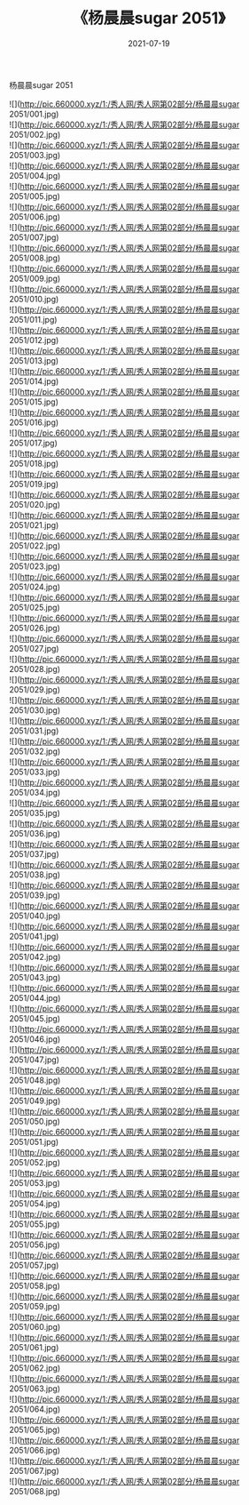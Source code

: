 ﻿---
layout: post
title:  《杨晨晨sugar 2051》
date:   2021-07-19
img: http://pic.660000.xyz/1:/秀人网/秀人网第02部分/杨晨晨sugar 2051/000.jpg
categories: [美女, 清纯, 唯美]
---

杨晨晨sugar 2051

  ![](http://pic.660000.xyz/1:/秀人网/秀人网第02部分/杨晨晨sugar 2051/001.jpg) <br> ![](http://pic.660000.xyz/1:/秀人网/秀人网第02部分/杨晨晨sugar 2051/002.jpg) <br> ![](http://pic.660000.xyz/1:/秀人网/秀人网第02部分/杨晨晨sugar 2051/003.jpg) <br> ![](http://pic.660000.xyz/1:/秀人网/秀人网第02部分/杨晨晨sugar 2051/004.jpg) <br> ![](http://pic.660000.xyz/1:/秀人网/秀人网第02部分/杨晨晨sugar 2051/005.jpg) <br> ![](http://pic.660000.xyz/1:/秀人网/秀人网第02部分/杨晨晨sugar 2051/006.jpg) <br> ![](http://pic.660000.xyz/1:/秀人网/秀人网第02部分/杨晨晨sugar 2051/007.jpg) <br> ![](http://pic.660000.xyz/1:/秀人网/秀人网第02部分/杨晨晨sugar 2051/008.jpg) <br> ![](http://pic.660000.xyz/1:/秀人网/秀人网第02部分/杨晨晨sugar 2051/009.jpg) <br> ![](http://pic.660000.xyz/1:/秀人网/秀人网第02部分/杨晨晨sugar 2051/010.jpg) <br> ![](http://pic.660000.xyz/1:/秀人网/秀人网第02部分/杨晨晨sugar 2051/011.jpg) <br> ![](http://pic.660000.xyz/1:/秀人网/秀人网第02部分/杨晨晨sugar 2051/012.jpg) <br> ![](http://pic.660000.xyz/1:/秀人网/秀人网第02部分/杨晨晨sugar 2051/013.jpg) <br> ![](http://pic.660000.xyz/1:/秀人网/秀人网第02部分/杨晨晨sugar 2051/014.jpg) <br> ![](http://pic.660000.xyz/1:/秀人网/秀人网第02部分/杨晨晨sugar 2051/015.jpg) <br> ![](http://pic.660000.xyz/1:/秀人网/秀人网第02部分/杨晨晨sugar 2051/016.jpg) <br> ![](http://pic.660000.xyz/1:/秀人网/秀人网第02部分/杨晨晨sugar 2051/017.jpg) <br> ![](http://pic.660000.xyz/1:/秀人网/秀人网第02部分/杨晨晨sugar 2051/018.jpg) <br> ![](http://pic.660000.xyz/1:/秀人网/秀人网第02部分/杨晨晨sugar 2051/019.jpg) <br> ![](http://pic.660000.xyz/1:/秀人网/秀人网第02部分/杨晨晨sugar 2051/020.jpg) <br> ![](http://pic.660000.xyz/1:/秀人网/秀人网第02部分/杨晨晨sugar 2051/021.jpg) <br> ![](http://pic.660000.xyz/1:/秀人网/秀人网第02部分/杨晨晨sugar 2051/022.jpg) <br> ![](http://pic.660000.xyz/1:/秀人网/秀人网第02部分/杨晨晨sugar 2051/023.jpg) <br> ![](http://pic.660000.xyz/1:/秀人网/秀人网第02部分/杨晨晨sugar 2051/024.jpg) <br> ![](http://pic.660000.xyz/1:/秀人网/秀人网第02部分/杨晨晨sugar 2051/025.jpg) <br> ![](http://pic.660000.xyz/1:/秀人网/秀人网第02部分/杨晨晨sugar 2051/026.jpg) <br> ![](http://pic.660000.xyz/1:/秀人网/秀人网第02部分/杨晨晨sugar 2051/027.jpg) <br> ![](http://pic.660000.xyz/1:/秀人网/秀人网第02部分/杨晨晨sugar 2051/028.jpg) <br> ![](http://pic.660000.xyz/1:/秀人网/秀人网第02部分/杨晨晨sugar 2051/029.jpg) <br> ![](http://pic.660000.xyz/1:/秀人网/秀人网第02部分/杨晨晨sugar 2051/030.jpg) <br> ![](http://pic.660000.xyz/1:/秀人网/秀人网第02部分/杨晨晨sugar 2051/031.jpg) <br> ![](http://pic.660000.xyz/1:/秀人网/秀人网第02部分/杨晨晨sugar 2051/032.jpg) <br> ![](http://pic.660000.xyz/1:/秀人网/秀人网第02部分/杨晨晨sugar 2051/033.jpg) <br> ![](http://pic.660000.xyz/1:/秀人网/秀人网第02部分/杨晨晨sugar 2051/034.jpg) <br> ![](http://pic.660000.xyz/1:/秀人网/秀人网第02部分/杨晨晨sugar 2051/035.jpg) <br> ![](http://pic.660000.xyz/1:/秀人网/秀人网第02部分/杨晨晨sugar 2051/036.jpg) <br> ![](http://pic.660000.xyz/1:/秀人网/秀人网第02部分/杨晨晨sugar 2051/037.jpg) <br> ![](http://pic.660000.xyz/1:/秀人网/秀人网第02部分/杨晨晨sugar 2051/038.jpg) <br> ![](http://pic.660000.xyz/1:/秀人网/秀人网第02部分/杨晨晨sugar 2051/039.jpg) <br> ![](http://pic.660000.xyz/1:/秀人网/秀人网第02部分/杨晨晨sugar 2051/040.jpg) <br> ![](http://pic.660000.xyz/1:/秀人网/秀人网第02部分/杨晨晨sugar 2051/041.jpg) <br> ![](http://pic.660000.xyz/1:/秀人网/秀人网第02部分/杨晨晨sugar 2051/042.jpg) <br> ![](http://pic.660000.xyz/1:/秀人网/秀人网第02部分/杨晨晨sugar 2051/043.jpg) <br> ![](http://pic.660000.xyz/1:/秀人网/秀人网第02部分/杨晨晨sugar 2051/044.jpg) <br> ![](http://pic.660000.xyz/1:/秀人网/秀人网第02部分/杨晨晨sugar 2051/045.jpg) <br> ![](http://pic.660000.xyz/1:/秀人网/秀人网第02部分/杨晨晨sugar 2051/046.jpg) <br> ![](http://pic.660000.xyz/1:/秀人网/秀人网第02部分/杨晨晨sugar 2051/047.jpg) <br> ![](http://pic.660000.xyz/1:/秀人网/秀人网第02部分/杨晨晨sugar 2051/048.jpg) <br> ![](http://pic.660000.xyz/1:/秀人网/秀人网第02部分/杨晨晨sugar 2051/049.jpg) <br> ![](http://pic.660000.xyz/1:/秀人网/秀人网第02部分/杨晨晨sugar 2051/050.jpg) <br> ![](http://pic.660000.xyz/1:/秀人网/秀人网第02部分/杨晨晨sugar 2051/051.jpg) <br> ![](http://pic.660000.xyz/1:/秀人网/秀人网第02部分/杨晨晨sugar 2051/052.jpg) <br> ![](http://pic.660000.xyz/1:/秀人网/秀人网第02部分/杨晨晨sugar 2051/053.jpg) <br> ![](http://pic.660000.xyz/1:/秀人网/秀人网第02部分/杨晨晨sugar 2051/054.jpg) <br> ![](http://pic.660000.xyz/1:/秀人网/秀人网第02部分/杨晨晨sugar 2051/055.jpg) <br> ![](http://pic.660000.xyz/1:/秀人网/秀人网第02部分/杨晨晨sugar 2051/056.jpg) <br> ![](http://pic.660000.xyz/1:/秀人网/秀人网第02部分/杨晨晨sugar 2051/057.jpg) <br> ![](http://pic.660000.xyz/1:/秀人网/秀人网第02部分/杨晨晨sugar 2051/058.jpg) <br> ![](http://pic.660000.xyz/1:/秀人网/秀人网第02部分/杨晨晨sugar 2051/059.jpg) <br> ![](http://pic.660000.xyz/1:/秀人网/秀人网第02部分/杨晨晨sugar 2051/060.jpg) <br> ![](http://pic.660000.xyz/1:/秀人网/秀人网第02部分/杨晨晨sugar 2051/061.jpg) <br> ![](http://pic.660000.xyz/1:/秀人网/秀人网第02部分/杨晨晨sugar 2051/062.jpg) <br> ![](http://pic.660000.xyz/1:/秀人网/秀人网第02部分/杨晨晨sugar 2051/063.jpg) <br> ![](http://pic.660000.xyz/1:/秀人网/秀人网第02部分/杨晨晨sugar 2051/064.jpg) <br> ![](http://pic.660000.xyz/1:/秀人网/秀人网第02部分/杨晨晨sugar 2051/065.jpg) <br> ![](http://pic.660000.xyz/1:/秀人网/秀人网第02部分/杨晨晨sugar 2051/066.jpg) <br> ![](http://pic.660000.xyz/1:/秀人网/秀人网第02部分/杨晨晨sugar 2051/067.jpg) <br> ![](http://pic.660000.xyz/1:/秀人网/秀人网第02部分/杨晨晨sugar 2051/068.jpg) <br>